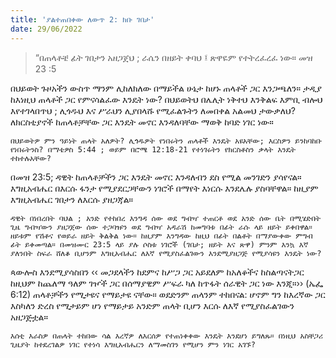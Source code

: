 ```yaml
---
title: 'ያልተጠበቀው ለውጥ 2: ክቡ ገበታ'
date: 29/06/2022
---
```


> <p></p>
> “በጠላቶቼ ፊት ገበታን አዘጋጀህ ; ራሴን በዘይት ቀባህ ፤ ጽዋዬም የተትረፈረፈ ነው። መዝ 23 :5

በህይወት ጉዞአችን ውስጥ ማንም ሊከለክለው በማይችል ሁኔታ ከሆኑ ጠላቶች ጋር እንጋጫለን። ታዲያ ከእነዚህ ጠላቶች ጋር የምናሳልፈው እንዴት ነው? በህይወትህ በሌሊት ነቅተህ እንቅልፍ እምቢ ብሎህ እየተገላበጥህ ; ሊጎዱህ እና ሥራህን ሊያበላሹ የሚፈልጉትን ለመበቀል አልመህ ታውቃለህ? ለክርስቲያኖች ከጠላቶቻቸው ጋር እንዴት መኖር እንዳለባቸው ማወቅ ከባድ ነገር ነው።

`በህይወትዎ ምን ዓይነት ጠላት አለዎት? ሊጎዱዎት የነበሩትን ጠላቶች እንዴት አዩአቸው; እርስዎን ይንከባከቡ የነበሩትንስ? በማቴዎስ 5:44 ; ወይም በሮሜ 12:18-21 የተነገሩትን የክርስቶስን ቃላት እንዴት ተከተሉአቸው?`

በመዝ 23:5; ዳዊት ከጠላቶቻችን ጋር እንዴት መኖር እንዳለብን ደስ የሚል መንገድን ያሳየናል። እግዚአብሔር በእርሱ ፋንታ የሚያደርጋቸውን ነገሮች በማየት እነርሱ እንደሌሉ ያስባቸዋል። ከዚያም እግዚአብሔር ገበታን ለእርሱ ያዘጋጃል።

`ዳዊት በነበረበት ባህል ; አንድ የተከበረ እንግዳ ሰው ወደ ግብዣ ተጠርቶ ወደ አንድ ሰው ቤት በሚሄድበት ጊዜ ግብዣውን ያዘጋጀው ሰው ተጋባዡን ወደ ግብዣ አዳራሽ ከመግባቱ በፊት ራሱ ላይ ዘይት ይቀበዋል። ዘይቱም የሽቶና የወይራ ዘይት ቅልቅል ነው። ከዚያም እንግዳው ከዚህ በፊት በልቶት በማያውቀው ምግብ ፊት ይቀመጣል። በመዝሙር 23:5 ላይ ያሉ ሶስቱ ነገሮች (ገበታ; ዘይት እና ጽዋ) ምንም እንኳ እኛ ያለንበት ስፍራ ሸለቆ ቢሆንም እግዚአብሔር ለእኛ የሚያስፈልገውን እንደሚያዘጋጅ የሚያሳዩን እንዴት ነው?`

ጳውሎስ እንደሚያሳስበን ‹‹ መጋደላችን ከደምና ከሥጋ ጋር አይደለም ከአለቆችና ከስልጣናትጋር ከዚህም ከጨለማ ዓለም ገዦች ጋር በሰማያዊም ሥፍራ ካለ ከጥፋት ሰራዊት ጋር ነው እንጂ።›› (ኤፌ 6:12) ጠላቶቻችን የሚታዩና የማይታዩ ናቸው። ወደድንም ጠላንም ተከበናል: ሆኖም ግን ከእረኛው ጋር እስካለን ድረስ የሚታይም ሆነ የማይታይ አንድም ጠላት ቢሆን እርሱ ለእኛ የሚያስፈልገውን አዘጋጅቷል።

`እሰቲ እራስዎ በጠላት ተከበው ሳል እረኛዎ ለእርሰዎ የተጠነቀቀው እንዴት እንደሆነ ይግለጹ። በነዚህ አስቸጋሪ ጊዜያት ከተደረገልዎ ነገር የተነሳ እግዚአብሔርን ለማመስገን የሚሆን ምን ነገር አገኙ?`